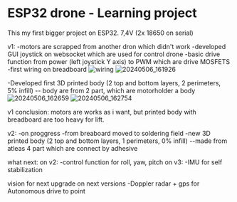 # ESP32 drone - Learning project

This my first bigger project on ESP32.   7,4V (2x 18650 on serial)

v1:
  -motors are scrapped from another dron which didn't work
  -developed GUI joystick on websocket which are used for control drone
  -basic drive function from power (left joystick Y axis) to PWM which are drive MOSFETS
  -first wiring on breadboard
![wiring](https://github.com/Raduas/Esp32Drone/assets/132930440/7a02ebf6-6ee3-4504-9424-6128533ae537)
![20240506_161926](https://github.com/Raduas/Esp32Drone/assets/132930440/97d4a129-2191-464c-aaa6-facb362948c3)

  -Developed first 3D printed body (2 top and bottom layers, 2 perimeters, 5% infill)
    -- body are from 2 part, which are motorholder a body
![20240506_162659](https://github.com/Raduas/Esp32Drone/assets/132930440/ae387a54-d11f-4611-8a9d-e31f15a213d8)
![20240506_162754](https://github.com/Raduas/Esp32Drone/assets/132930440/763c50b0-f1cc-4730-9646-5c4b6e076831)

v1 conclusion: 
    motors are works as i want, but printed body with breadboard are too heavy for lift.

v2: -on proggress
  -from breaboard moved to soldering field
  -new 3D printed body (2 top and bottom layers, 1 perimeters, 0% infill)
    --made from atleas 4 part which are connect by adhesive
    
what next:
  on v2:
     -control function for roll, yaw, pitch 
   on v3:
     -IMU for self stabilization

     
vision for next upgrade on next versions
  -Doppler radar + gps for Autonomous drive to point
